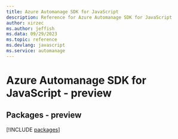 ```yaml
---
title: Azure Automanage SDK for JavaScript
description: Reference for Azure Automanage SDK for JavaScript
author: xirzec
ms.author: jeffish
ms.data: 09/29/2023
ms.topic: reference
ms.devlang: javascript
ms.service: automanage
---
```

# Azure Automanage SDK for JavaScript - preview
## Packages - preview
[!INCLUDE [packages](automanage-index.md)]